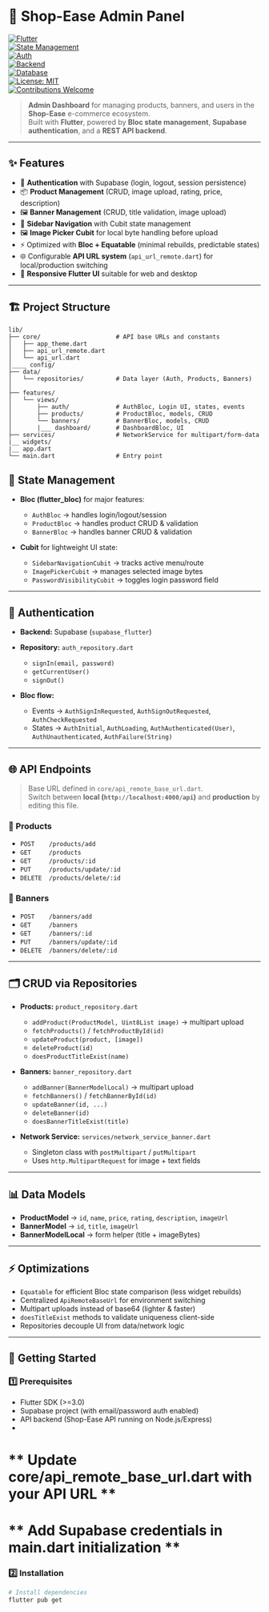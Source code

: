 # 🛒 Shop-Ease Admin Panel

[![Flutter](https://img.shields.io/badge/Flutter-3.x-blue?logo=flutter)](https://flutter.dev)  
[![State Management](https://img.shields.io/badge/State%20Management-Bloc%20%2B%20Cubit-purple)](https://bloclibrary.dev/#/)  
[![Auth](https://img.shields.io/badge/Auth-Supabase-green?logo=supabase)](https://supabase.com)  
[![Backend](https://img.shields.io/badge/Backend-Node.js%20%2B%20Express-lightgreen?logo=node.js)](https://expressjs.com)  
[![Database](https://img.shields.io/badge/Database-PostgreSQL-blue?logo=postgresql)](https://www.postgresql.org/)  
[![License: MIT](https://img.shields.io/badge/License-MIT-yellow.svg)](LICENSE)  
[![Contributions Welcome](https://img.shields.io/badge/Contributions-Welcome-orange)](../../issues)  

> **Admin Dashboard** for managing products, banners, and users in the **Shop-Ease** e-commerce ecosystem.  
Built with **Flutter**, powered by **Bloc state management**, **Supabase authentication**, and a **REST API backend**.  

---

## ✨ Features

- 🔐 **Authentication** with Supabase (login, logout, session persistence)  
- 📦 **Product Management** (CRUD, image upload, rating, price, description)  
- 🖼️ **Banner Management** (CRUD, title validation, image upload)  
- 🧭 **Sidebar Navigation** with Cubit state management  
- 🖼️ **Image Picker Cubit** for local byte handling before upload  
- ⚡ Optimized with **Bloc + Equatable** (minimal rebuilds, predictable states)  
- 🌐 Configurable **API URL system** (`api_url_remote.dart`) for local/production switching  
- 📱 **Responsive Flutter UI** suitable for web and desktop  

---

## 🏗️ Project Structure

```
lib/
├── core/                     # API base URLs and constants
│   ├── app_theme.dart
│   ├── api_url_remote.dart
│   └── api_url.dart
│____ config/
├── data/
│   └── repositories/         # Data layer (Auth, Products, Banners)
│
├── features/
│   └── views/
│       ├── auth/             # AuthBloc, Login UI, states, events
│       ├── products/         # ProductBloc, models, CRUD
│       └── banners/          # BannerBloc, models, CRUD
│       |___ dashboard/       # DashboardBloc, UI    
├── services/                 # NetworkService for multipart/form-data   
|__ widgets/
|__ app.dart                  
└── main.dart                 # Entry point

```
## 🧩 State Management

- **Bloc (flutter_bloc)** for major features:
  - `AuthBloc` → handles login/logout/session
  - `ProductBloc` → handles product CRUD & validation
  - `BannerBloc` → handles banner CRUD & validation  

- **Cubit** for lightweight UI state:
  - `SidebarNavigationCubit` → tracks active menu/route
  - `ImagePickerCubit` → manages selected image bytes
  - `PasswordVisibilityCubit` → toggles login password field  

---

## 🔐 Authentication

- **Backend:** Supabase (`supabase_flutter`)  
- **Repository:** `auth_repository.dart`  
  - `signIn(email, password)`  
  - `getCurrentUser()`  
  - `signOut()`  

- **Bloc flow:**  
  - Events → `AuthSignInRequested`, `AuthSignOutRequested`, `AuthCheckRequested`  
  - States → `AuthInitial`, `AuthLoading`, `AuthAuthenticated(User)`, `AuthUnauthenticated`, `AuthFailure(String)`  

---

## 🌐 API Endpoints

> Base URL defined in `core/api_remote_base_url.dart`.  
Switch between **local (`http://localhost:4000/api`)** and **production** by editing this file.  

### 🔹 Products
- `POST    /products/add`  
- `GET     /products`  
- `GET     /products/:id`  
- `PUT     /products/update/:id`  
- `DELETE  /products/delete/:id`  

### 🔹 Banners
- `POST    /banners/add`  
- `GET     /banners`  
- `GET     /banners/:id`  
- `PUT     /banners/update/:id`  
- `DELETE  /banners/delete/:id`  

---

## 🗂️ CRUD via Repositories

- **Products:** `product_repository.dart`  
  - `addProduct(ProductModel, Uint8List image)` → multipart upload  
  - `fetchProducts()` / `fetchProductById(id)`  
  - `updateProduct(product, [image])`  
  - `deleteProduct(id)`  
  - `doesProductTitleExist(name)`  

- **Banners:** `banner_repository.dart`  
  - `addBanner(BannerModelLocal)` → multipart upload  
  - `fetchBanners()` / `fetchBannerById(id)`  
  - `updateBanner(id, ...)`  
  - `deleteBanner(id)`  
  - `doesBannerTitleExist(title)`  

- **Network Service:** `services/network_service_banner.dart`  
  - Singleton class with `postMultipart` / `putMultipart`  
  - Uses `http.MultipartRequest` for image + text fields  

---

## 📊 Data Models

- **ProductModel** → `id`, `name`, `price`, `rating`, `description`, `imageUrl`  
- **BannerModel** → `id`, `title`, `imageUrl`  
- **BannerModelLocal** → form helper (title + imageBytes)  

---

## ⚡ Optimizations

- `Equatable` for efficient Bloc state comparison (less widget rebuilds)  
- Centralized `ApiRemoteBaseUrl` for environment switching  
- Multipart uploads instead of base64 (lighter & faster)  
- `doesTitleExist` methods to validate uniqueness client-side  
- Repositories decouple UI from data/network logic  

---

## 🚀 Getting Started

### 1️⃣ Prerequisites
- Flutter SDK (>=3.0)  
- Supabase project (with email/password auth enabled)  
- API backend (Shop-Ease API running on Node.js/Express)
- 
# ** Update core/api_remote_base_url.dart with your API URL **
# ** Add Supabase credentials in main.dart initialization **
### 2️⃣ Installation

```bash
# Install dependencies
flutter pub get
